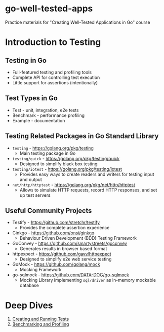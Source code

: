 # go-well-tested-apps
Practice materials for "Creating Well-Tested Applications in Go" course

# Introduction to Testing

## Testing in Go
* Full-featured testing and profiling tools
* Complete API for controlling test execution
* Little support for assertions (intentionally)

## Test Types in Go
* Test - unit, integration, e2e tests
* Benchmark - performance profiling
* Example - documentation

## Testing Related Packages in Go Standard Library
* `testing` - https://golang.org/pkg/testing
  * Main testing package in Go
* `testing/quick` - https://golang.org/pkg/testing/quick
  * Designed to simplify black box testing
* `testing/iotest` - https://golang.org/pkg/testing/iotest
  * Provides easy ways to create readers and writers for testing input and output
* `net/http/httptest` - https://golang.org/pkg/net/http/httptest
  * Allows to simulate HTTP requests, record HTTP responses, and set up test servers

## Useful Community Projects
* Testify - https://github.com/stretchr/testify
  * Provides the complete assertion experience
* Ginkgo - https://github.com/onsi/ginkgo
  * Behaviour Driven Development (BDD) Testing Framework
* GoConvey - https://github.com/smartystreets/goconvey
  * Generates results in browser based format
* httpexpect - https://github.com/gavv/httpexpect
  * Designed to simplify e2e web service testing
* GoMock - https://github.com/golang/mock
  * Mocking Framework
* go-sqlmock - https://github.com/DATA-DOG/go-sqlmock
  * Mocking Library implementing `sql/driver` as in-memory mockable database

# Deep Dives
1. [Creating and Running Tests](01_Creating_and_Running_Tests.md)
2. [Benchmarking and Profiling](02_Benchmarking_And_Profiling.md)

